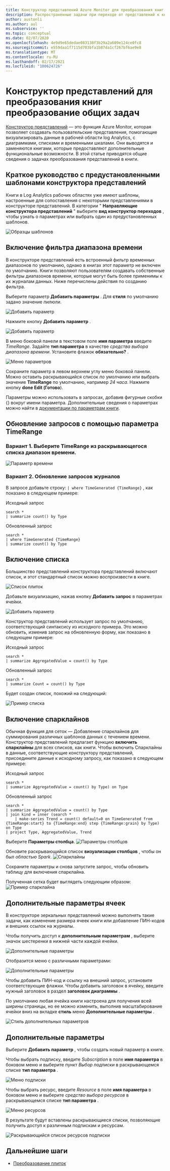 ```yaml
---
title: Конструктор представлений Azure Monitor для преобразования книг преобразование общих задач
description: Распространенные задачи при переходе от представлений к книгам в Azure Monitor.
author: austonli
ms.author: aul
ms.subservice: ''
ms.topic: conceptual
ms.date: 02/07/2020
ms.openlocfilehash: 4e9d9e65dedae083138f3b29a2a609e124ce0fc8
ms.sourcegitcommit: e559daa1f7115d703bfa1b87da1cf267bf6ae9e8
ms.translationtype: MT
ms.contentlocale: ru-RU
ms.lasthandoff: 02/17/2021
ms.locfileid: "100624726"
---
```

# <a name="view-designer-to-workbooks-conversion-common-tasks"></a>Конструктор представлений для преобразования книг преобразование общих задач
[Конструктор представлений](view-designer.md) — это функция Azure Monitor, которая позволяет создавать пользовательские представления, помогающие визуализировать данные в рабочей области log Analytics, с диаграммами, списками и временными шкалами. Они выводятся и заменяются книгами, которые предоставляют дополнительные функциональные возможности. В этой статье приводятся общие сведения о задачах преобразования представлений в книги.


## <a name="quickstart-with-preset-view-designer-templates"></a>Краткое руководство с предустановленными шаблонами конструктора представлений

Книги в Log Analytics рабочих областях уже имеют шаблоны, настроенные для сопоставления с некоторыми представлениями в конструкторе представлений. В категории " **Направляющие конструктора представлений** " выберите **вид конструктор переходов** , чтобы узнать о параметрах или выбрать один из предустановленных шаблонов.

![Образцы шаблонов](media/view-designer-conversion-tasks/templates.png)

## <a name="enabling-time-range-filter"></a>Включение фильтра диапазона времени
В конструкторе представлений есть встроенный фильтр временных диапазонов по умолчанию, однако в книгах этот параметр не включен по умолчанию. Книги позволяют пользователям создавать собственные фильтры диапазонов времени, которые могут быть более применимы к их журналам данных. Ниже перечислены действия по созданию фильтра.

Выберите параметр **Добавить параметры** . Для **стиля** по умолчанию задано значение *пилюли*.

![Добавить параметр](media/view-designer-conversion-tasks/add-param.png)

 Нажмите кнопку **Добавить параметр** .

![Добавить параметр](media/view-designer-conversion-tasks/add-parameter.png)

В меню боковой панели в текстовом поле **имя параметра** введите *TimeRange*. Задайте **тип параметра** в качестве *средства выбора диапазона времени*. Установите флажок **обязательно?** .

![Меню параметров](media/view-designer-conversion-tasks/parameter-menu.png)

Сохраните параметр в левом верхнем углу меню боковой панели. Можно оставить раскрывающийся список *по* умолчанию или выбрать значение **TimeRange** по умолчанию, например *24 часа*. Нажмите кнопку **done Edit (Готово**).

Параметры можно использовать в запросах, добавив фигурные скобки {} вокруг имени параметра. Дополнительные сведения о параметрах можно найти в [документации по параметрам книги](https://github.com/microsoft/Application-Insights-Workbooks/blob/master/Documentation/Parameters/Parameters.md).

## <a name="updating-queries-with-the-timerange-parameter"></a>Обновление запросов с помощью параметра TimeRange

### <a name="option-1-select-timerange-from-the-time-range-dropdown"></a>Вариант 1. Выберите TimeRange из раскрывающегося списка диапазон времени.

![Параметр времени](media/view-designer-conversion-tasks/time-parameter.png)

### <a name="option-2-update-your-log-queries"></a>Вариант 2. Обновление запросов журналов

В запросе добавьте строку: `| where TimeGenerated {TimeRange}` , как показано в следующем примере:

Исходный запрос
```KQL
search * 
| summarize count() by Type
```

Обновленный запрос
```KQL
search * 
| where TimeGenerated {TimeRange} 
| summarize count() by Type
```

## <a name="including-a-list"></a>Включение списка
Большинство представлений конструктора представлений включают список, и этот стандартный список можно воспроизвести в книге.

![Список плиток](media/view-designer-conversion-tasks/tile-list.png)

Добавьте визуализацию, нажав кнопку **Добавить запрос** в параметрах ячейки.

![Добавить параметр](media/view-designer-conversion-tasks/add-param.png)

Конструктор представлений использует запрос по умолчанию, соответствующий синтаксису из исходного примера. Это можно обновить, изменив запрос на обновленную форму, как показано в следующем примере:

Исходный запрос
```KQL
search * 
| summarize AggregatedValue = count() by Type
```

Обновленный запрос
```KQL
search * 
| summarize Count = count() by Type
```

Будет создан список, похожий на следующий:

![Пример списка](media/view-designer-conversion-tasks/list-example.png)

## <a name="enabling-sparklines"></a>Включение спарклайнов
Обычная функция для сеток — Добавление спарклайнов для суммирования различных шаблонов данных с течением времени. Конструктор представлений предлагает функцию **включить спарклайны** для всех списков, как книги. Чтобы включить Спарклайны в данные, соответствующие конструктору представлений, присоедините данные к исходному запросу, как показано в следующем примере:

Исходный запрос
```KQL
search *
| summarize AggregatedValue = count() by Type) on Type
```

Обновленный запрос
```KQL
search * 
| summarize AggregatedValue = count() by Type
| join kind = inner (search * 
    | make-series Trend = count() default=0 on TimeGenerated from {TimeRange:start} to {TimeRange:end} step {TimeRange:grain} by Type) on Type
| project Type, AggregatedValue, Trend
```

Выберите **Параметры столбца**.
![Параметры столбцов](media/view-designer-conversion-tasks/column-settings.png)

Обновите раскрывающийся список **визуализации столбцов** , чтобы он был *областью Spark*.
![Спарклайны](media/view-designer-conversion-tasks/sparkline.png)

Сохраните параметры и снова запустите запрос, чтобы обновить таблицу для включения спарклайна.

Полученная сетка будет выглядеть следующим образом: ![ Пример спарклайна](media/view-designer-conversion-tasks/sparkline-example.png)

## <a name="advanced-cell-settings"></a>Дополнительные параметры ячеек
В конструкторе зеркальных представлений можно выполнять такие задачи, как изменение размера ячеек книги или добавление ПИН-кодов и внешних ссылок на журналы.

Чтобы получить доступ к **дополнительным параметрам** , выберите значок шестеренки в нижней части каждой ячейки.

![Дополнительные параметры](media/view-designer-conversion-tasks/advanced-settings.png)

Отобразится меню с различными параметрами:

![Дополнительные параметры](media/view-designer-conversion-tasks/advanced-settings-settings.png)

Чтобы добавить ПИН-код и ссылку на внешний запрос, установите соответствующие флажки. Чтобы добавить заголовок в ячейку, введите нужный заголовок в раздел **заголовок диаграммы** .

По умолчанию любая ячейка книги настроена для получения всей ширины страницы, но ее можно изменить, выполнив масштабирование ячейки вниз на вкладке **стиль** меню **Дополнительные параметры** .

![Стиль дополнительных параметров](media/view-designer-conversion-tasks/advanced-settings-style.png)

 
## <a name="additional-parameters"></a>Дополнительные параметры
Выберите **Добавить параметр** , чтобы создать новый параметр в книге. 

Чтобы выбрать подписку, введите *Subscription* в поле **имя параметра** в боковом меню и выберите пункт *Выбор подписки* в раскрывающемся списке **тип параметра** .

![Меню подписки](media/view-designer-conversion-tasks/subscription-filter.png)

Чтобы выбрать ресурс, введите *Resource* в поле **имя параметра** в боковом меню и выберите *средство выбора ресурсов* в раскрывающемся списке **тип параметра** .

![Меню ресурсов](media/view-designer-conversion-tasks/resource-filter.png)

В результате будут вставлены раскрывающиеся списки, позволяющие получить доступ к различным подпискам и ресурсам.

![Раскрывающийся список ресурсов подписки](media/view-designer-conversion-tasks/subscription-resource.png)


## <a name="next-steps"></a>Дальнейшие шаги
- [Преобразование плиток](view-designer-conversion-tiles.md)
